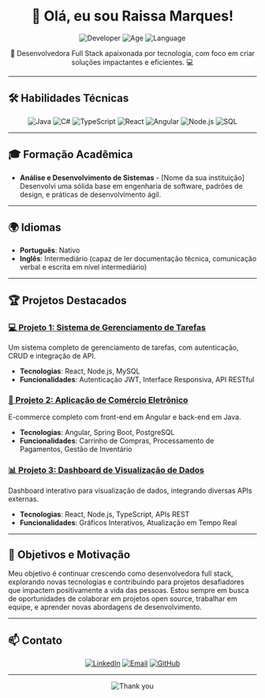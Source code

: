 <h1 align="center">👋 Olá, eu sou Raissa Marques!</h1>

<p align="center">
  <img src="https://img.shields.io/badge/Full_Stack_Developer-%23F05033.svg?style=for-the-badge&logo=dev.to&logoColor=white" alt="Developer">
  <img src="https://img.shields.io/badge/Age-21-009688?style=for-the-badge" alt="Age">
  <img src="https://img.shields.io/badge/Language-Portuguese-orange?style=for-the-badge" alt="Language">
</p>

<p align="center">🚀 Desenvolvedora Full Stack apaixonada por tecnologia, com foco em criar soluções impactantes e eficientes. 💻</p>

---

## 🛠️ **Habilidades Técnicas**

<p align="center">
  <img src="https://img.shields.io/badge/Java-%23ED8B00.svg?style=for-the-badge&logo=java&logoColor=white" alt="Java">
  <img src="https://img.shields.io/badge/C%23-%23239120.svg?style=for-the-badge&logo=c-sharp&logoColor=white" alt="C#">
  <img src="https://img.shields.io/badge/TypeScript-%23007ACC.svg?style=for-the-badge&logo=typescript&logoColor=white" alt="TypeScript">
  <img src="https://img.shields.io/badge/React-%2320232a.svg?style=for-the-badge&logo=react&logoColor=%2361DAFB" alt="React">
  <img src="https://img.shields.io/badge/Angular-%23DD0031.svg?style=for-the-badge&logo=angular&logoColor=white" alt="Angular">
  <img src="https://img.shields.io/badge/Node.js-%2343853D.svg?style=for-the-badge&logo=node.js&logoColor=white" alt="Node.js">
  <img src="https://img.shields.io/badge/SQL-%23025E8C.svg?style=for-the-badge&logo=postgresql&logoColor=white" alt="SQL">
</p>

---

## 🎓 **Formação Acadêmica**

- **Análise e Desenvolvimento de Sistemas** - [Nome da sua instituição]  
  Desenvolvi uma sólida base em engenharia de software, padrões de design, e práticas de desenvolvimento ágil.

---

## 🌍 **Idiomas**

- **Português**: Nativo  
- **Inglês**: Intermediário (capaz de ler documentação técnica, comunicação verbal e escrita em nível intermediário)

---

## 🏆 **Projetos Destacados**

### [💻 Projeto 1: Sistema de Gerenciamento de Tarefas](https://github.com/seu-usuario/projeto1)
Um sistema completo de gerenciamento de tarefas, com autenticação, CRUD e integração de API.
- **Tecnologias**: React, Node.js, MySQL
- **Funcionalidades**: Autenticação JWT, Interface Responsiva, API RESTful

### [🛒 Projeto 2: Aplicação de Comércio Eletrônico](https://github.com/seu-usuario/projeto2)
E-commerce completo com front-end em Angular e back-end em Java.
- **Tecnologias**: Angular, Spring Boot, PostgreSQL
- **Funcionalidades**: Carrinho de Compras, Processamento de Pagamentos, Gestão de Inventário

### [📊 Projeto 3: Dashboard de Visualização de Dados](https://github.com/seu-usuario/projeto3)
Dashboard interativo para visualização de dados, integrando diversas APIs externas.
- **Tecnologias**: React, Node.js, TypeScript, APIs REST
- **Funcionalidades**: Gráficos Interativos, Atualização em Tempo Real

---

## 🚀 **Objetivos e Motivação**

Meu objetivo é continuar crescendo como desenvolvedora full stack, explorando novas tecnologias e contribuindo para projetos desafiadores que impactem positivamente a vida das pessoas. Estou sempre em busca de oportunidades de colaborar em projetos open source, trabalhar em equipe, e aprender novas abordagens de desenvolvimento.

---

## 📫 **Contato**

<p align="center">
  <a href="https://linkedin.com/in/seu-usuario"><img src="https://img.shields.io/badge/LinkedIn-%230077B5.svg?style=for-the-badge&logo=linkedin&logoColor=white" alt="LinkedIn"></a>
  <a href="mailto:seuemail@exemplo.com"><img src="https://img.shields.io/badge/Email-%23D14836.svg?style=for-the-badge&logo=gmail&logoColor=white" alt="Email"></a>
  <a href="https://github.com/seu-usuario"><img src="https://img.shields.io/badge/GitHub-%23121011.svg?style=for-the-badge&logo=github&logoColor=white" alt="GitHub"></a>
</p>

---

<p align="center">
  <img src="https://img.shields.io/badge/Thank%20You%20For%20Visiting%20My%20Profile-%23FF4500.svg?style=for-the-badge&logo=heart&logoColor=white" alt="Thank you">
</p>
